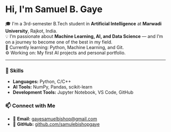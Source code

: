 
# Hi, I'm Samuel B. Gaye  

🎓 I'm a 3rd-semester B.Tech student in **Artificial Intelligence** at **Marwadi University**, Rajkot, India.  
💡 I’m passionate about **Machine Learning, AI, and Data Science** — and I’m on a journey to become one of the best in my field.  
🌱 Currently learning: Python, Machine Learning, and Git.  
⚙️ Working on: My first AI projects and personal portfolio.  

---

### 🧠 Skills
- **Languages:** Python, C/C++  
- **AI Tools:** NumPy, Pandas, scikit-learn  
- **Development Tools:** Jupyter Notebook, VS Code, GitHub  


### 📫 Connect with Me
- 📧 **Email:** gayesamuelbishop@gmail.com   
- 🧩 **GitHub:** [github.com/samulebishopgaye](https://github.com/samuelbishopgaye)

